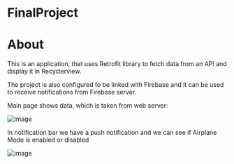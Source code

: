 # FinalProject


# About

This is an application, that uses Retrofit library to 
fetch data from an API and display it in Recyclerview.

The project is also configured to be linked with
Firebase and it can be used to receive notifications
from Firebase server.

Main page shows data, which is taken from web server:

![image](https://user-images.githubusercontent.com/72093664/175481827-254b43f0-f11c-4eed-ad0e-79cf48d7e14c.png)

In notification bar we have a push notification and we can see if Airplane Mode is enabled or disabled

![image](https://user-images.githubusercontent.com/72093664/175482332-45a7d1e7-64c3-4a6b-a78d-0327b0cbb559.png)
